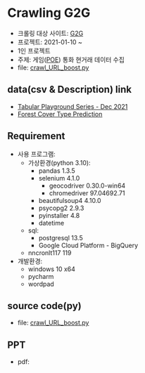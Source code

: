 # Crawling G2G

 - 크롤링 대상 사이트: [G2G](https://www.g2g.com/)
 - 프로젝트: 2021-01-10 ~ 
 - 1인 프로젝트
 - 주제: 게임([POE](https://poe.game.daum.net/)) 통화 현거래 데이터 수집
 - file: [crawl_URL_boost.py](https://github.com/hangack/project-green/blob/main/crawl-g2g/source/crawl_URL_boost.py)


## data(csv & Description) link

 - [Tabular Playground Series - Dec 2021](https://www.kaggle.com/c/tabular-playground-series-dec-2021/data)
 - [Forest Cover Type Prediction](https://www.kaggle.com/c/forest-cover-type-prediction/data)


## Requirement

 - 사용 프로그램:
   - 가상환경(python 3.10):
     - pandas 1.3.5
     - selenium 4.1.0
       - geocodriver 0.30.0-win64
       - chromedriver 97.04692.71
     - beautifulsoup4 4.10.0
     - psycopg2 2.9.3
     - pyinstaller 4.8
     - datetime
   - sql:
     - postgresql 13.5
     - Google Cloud Platform - BigQuery
   - nncronlt117 119
 - 개발환경:
   - windows 10 x64
   - pycharm
   - wordpad


## source code(py)

 - file: [crawl_URL_boost.py](https://github.com/hangack/project-green/blob/main/crawl-g2g/source/crawl_URL_boost.py)


## PPT
 - pdf: []()